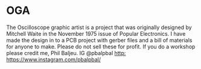 # OGA

The Oscilloscope graphic artist is a project that was originally designed by Mitchell Waite in the November 1975 issue of Popular Electronics. 
I have made the design in to a PCB project with gerber files and a bill of materials for anyone to make. 
Please do not sell these for profit.
If you do a workshop please credit me, Phil Baljeu. IG @pbalpbal [http:
](https://www.instagram.com/pbalpbal/)https://www.instagram.com/pbalpbal/
